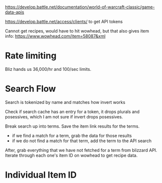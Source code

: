 https://develop.battle.net/documentation/world-of-warcraft-classic/game-data-apis

https://develop.battle.net/access/clients/ to get API tokens

Cannot get recipes, would have to hit wowhead, but that also gives item info: https://www.wowhead.com/item=58087&xml

# Rate limiting

Bliz hands us 36,000/hr and 100/sec limits.

# Search Flow

Search is tokenized by name and matches how invert works

Check if search cache has an entry for a token, it drops plurals and posessives, which I am not sure if invert drops posessives.

Break search up into terms. Save the item link results for the terms.

* if we find a match for a term, grab the data for those results
* if we do not find a match for that term, add the term to the API search

After, grab everything that we have not fetched for a term from blizzard API. Iterate through each one's item ID on wowhead to get recipe data.

# Individual Item ID
